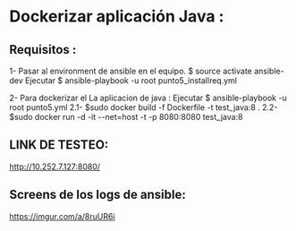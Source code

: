 # Dockerizar aplicación Java :

## Requisitos : 

  1- Pasar al environment de ansible en el equipo. $ source activate ansible-dev
     Ejecutar  $ ansible-playbook -u root  punto5_installreq.yml
  
  2-  Para dockerizar el La aplicacion de java : 
        Ejecutar  $ ansible-playbook -u root   punto5.yml
        2.1- $sudo docker build -f Dockerfile -t  test_java:8 .
        2.2- $sudo docker run -d -it --net=host -t -p 8080:8080 test_java:8

## LINK DE TESTEO:

http://10.252.7.127:8080/ 
       
       
## Screens de los logs de ansible:

  https://imgur.com/a/8ruUR6i
